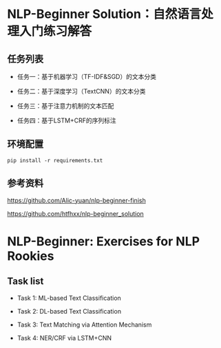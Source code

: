 # NLP-Beginner Solution：自然语言处理入门练习解答

## 任务列表
* 任务一：基于机器学习（TF-IDF&SGD）的文本分类

* 任务二：基于深度学习（TextCNN）的文本分类

* 任务三：基于注意力机制的文本匹配

* 任务四：基于LSTM+CRF的序列标注

## 环境配置
```
pip install -r requirements.txt
```

## 参考资料
<https://github.com/Alic-yuan/nlp-beginner-finish>

<https://github.com/htfhxx/nlp-beginner_solution>

# NLP-Beginner: Exercises for NLP Rookies

## Task list
* Task 1: ML-based Text Classification

* Task 2: DL-based Text Classification

* Task 3: Text Matching via Attention Mechanism

* Task 4: NER/CRF via LSTM+CNN
